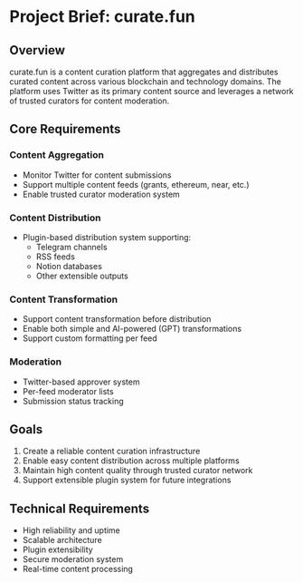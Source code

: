 # Project Brief: curate.fun

## Overview
curate.fun is a content curation platform that aggregates and distributes curated content across various blockchain and technology domains. The platform uses Twitter as its primary content source and leverages a network of trusted curators for content moderation.

## Core Requirements

### Content Aggregation
- Monitor Twitter for content submissions
- Support multiple content feeds (grants, ethereum, near, etc.)
- Enable trusted curator moderation system

### Content Distribution
- Plugin-based distribution system supporting:
  - Telegram channels
  - RSS feeds
  - Notion databases
  - Other extensible outputs

### Content Transformation
- Support content transformation before distribution
- Enable both simple and AI-powered (GPT) transformations
- Support custom formatting per feed

### Moderation
- Twitter-based approver system
- Per-feed moderator lists
- Submission status tracking

## Goals
1. Create a reliable content curation infrastructure
2. Enable easy content distribution across multiple platforms
3. Maintain high content quality through trusted curator network
4. Support extensible plugin system for future integrations

## Technical Requirements
- High reliability and uptime
- Scalable architecture
- Plugin extensibility
- Secure moderation system
- Real-time content processing
